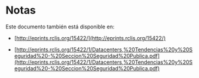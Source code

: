 # Notas
Este documento también está disponible en:

  - [http://eprints.rclis.org/15422/](http://eprints.rclis.org/15422/)

  - [http://eprints.rclis.org/15422/1/Datacenters,%20Tendencias%20y%20Seguridad%20-%20Seccion%20Seguridad%20Publica.pdf](http://eprints.rclis.org/15422/1/Datacenters,%20Tendencias%20y%20Seguridad%20-%20Seccion%20Seguridad%20Publica.pdf)

